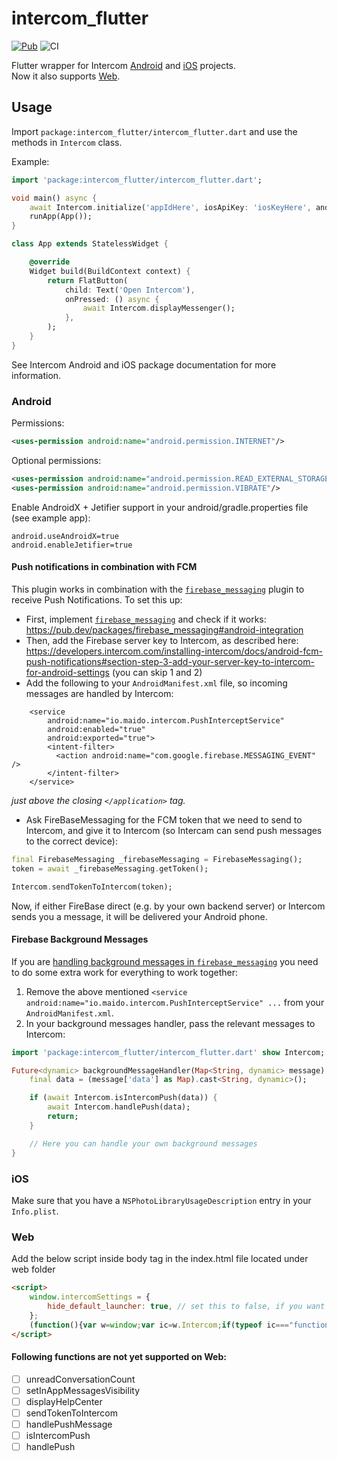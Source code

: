 # intercom_flutter

[![Pub](https://img.shields.io/pub/v/intercom_flutter.svg)](https://pub.dev/packages/intercom_flutter)
![CI](https://github.com/v3rm0n/intercom_flutter/workflows/CI/badge.svg)

Flutter wrapper for Intercom [Android](https://github.com/intercom/intercom-android) and [iOS](https://github.com/intercom/intercom-ios) projects. <br/>
Now it also supports [Web](https://developers.intercom.com/installing-intercom/docs/basic-javascript).

## Usage

Import `package:intercom_flutter/intercom_flutter.dart` and use the methods in `Intercom` class.

Example:
```dart
import 'package:intercom_flutter/intercom_flutter.dart';

void main() async {
    await Intercom.initialize('appIdHere', iosApiKey: 'iosKeyHere', androidApiKey: 'androidKeyHere');
    runApp(App());
}

class App extends StatelessWidget {

    @override
    Widget build(BuildContext context) {
        return FlatButton(
            child: Text('Open Intercom'),
            onPressed: () async {
                await Intercom.displayMessenger();
            },
        );
    }
}

```

See Intercom Android and iOS package documentation for more information.

### Android

Permissions:
```xml
<uses-permission android:name="android.permission.INTERNET"/>
```

Optional permissions:

```xml
<uses-permission android:name="android.permission.READ_EXTERNAL_STORAGE"/>
<uses-permission android:name="android.permission.VIBRATE"/>
```

Enable AndroidX + Jetifier support in your android/gradle.properties file (see example app):

```
android.useAndroidX=true
android.enableJetifier=true
```

#### Push notifications in combination with FCM
This plugin works in combination with the [`firebase_messaging`](https://pub.dev/packages/firebase_messaging) plugin to receive Push Notifications. To set this up:

* First, implement [`firebase_messaging`](https://pub.dev/packages/firebase_messaging) and check if it works: https://pub.dev/packages/firebase_messaging#android-integration
* Then, add the Firebase server key to Intercom, as described here: https://developers.intercom.com/installing-intercom/docs/android-fcm-push-notifications#section-step-3-add-your-server-key-to-intercom-for-android-settings (you can skip 1 and 2)
* Add the following to your  `AndroidManifest.xml` file, so incoming messages are handled by Intercom:

```
    <service
        android:name="io.maido.intercom.PushInterceptService"
        android:enabled="true"
        android:exported="true">
        <intent-filter>
          <action android:name="com.google.firebase.MESSAGING_EVENT" />
        </intent-filter>
    </service>
```
_just above the closing `</application>` tag._

* Ask FireBaseMessaging for the FCM token that we need to send to Intercom, and give it to Intercom (so Intercam can send push messages to the correct device):

```dart
final FirebaseMessaging _firebaseMessaging = FirebaseMessaging();
token = await _firebaseMessaging.getToken();

Intercom.sendTokenToIntercom(token);
```

Now, if either FireBase direct (e.g. by your own backend server) or Intercom sends you a message, it will be delivered your Android phone.

#### Firebase Background Messages

If you are [handling background messages in `firebase_messaging`](https://github.com/FirebaseExtended/flutterfire/tree/master/packages/firebase_messaging#optionally-handle-background-messages) you need to do some extra work for everything to work together:

1. Remove the above mentioned `<service android:name="io.maido.intercom.PushInterceptService" ...` from your `AndroidManifest.xml`.
2. In your background messages handler, pass the relevant messages to Intercom:

```dart
import 'package:intercom_flutter/intercom_flutter.dart' show Intercom;

Future<dynamic> backgroundMessageHandler(Map<String, dynamic> message) async {
    final data = (message['data'] as Map).cast<String, dynamic>();

    if (await Intercom.isIntercomPush(data)) {
        await Intercom.handlePush(data);
        return;
    }

    // Here you can handle your own background messages
}
```

### iOS
Make sure that you have a `NSPhotoLibraryUsageDescription` entry in your `Info.plist`.

### Web
Add the below script inside body tag in the index.html file located under web folder
```html
<script>
    window.intercomSettings = {
        hide_default_launcher: true, // set this to false, if you want to show the default launcher
    };
    (function(){var w=window;var ic=w.Intercom;if(typeof ic==="function"){ic('reattach_activator');ic('update',w.intercomSettings);}else{var d=document;var i=function(){i.c(arguments);};i.q=[];i.c=function(args){i.q.push(args);};w.Intercom=i;var l=function(){var s=d.createElement('script');s.type='text/javascript';s.async=true;s.src='https://widget.intercom.io/widget/';var x=d.getElementsByTagName('script')[0];x.parentNode.insertBefore(s, x);};if(document.readyState==='complete'){l();}else if(w.attachEvent){w.attachEvent('onload',l);}else{w.addEventListener('load',l,false);}}})();
</script>
```
#### Following functions are not yet supported on Web:

- [ ] unreadConversationCount
- [ ] setInAppMessagesVisibility
- [ ] displayHelpCenter
- [ ] sendTokenToIntercom
- [ ] handlePushMessage
- [ ] isIntercomPush
- [ ] handlePush
